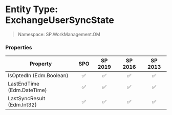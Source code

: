 # Entity Type: ExchangeUserSyncState

> Namespace: SP.WorkManagement.OM

### Properties

Property | SPO | SP 2019 | SP 2016 | SP 2013
----------|:---:|:-------:|:-------:|:-------:
IsOptedIn (Edm.Boolean) | ✅ | ✅ | ✅ | ✅
LastEndTime (Edm.DateTime) | ✅ | ✅ | ✅ | ✅
LastSyncResult (Edm.Int32) | ✅ | ✅ | ✅ | ✅